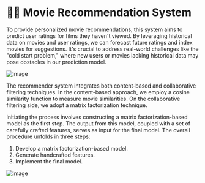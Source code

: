# 🎥🍿 Movie Recommendation System

To provide personalized movie recommendations, this system aims to predict user ratings for films they haven't viewed. By leveraging historical data on movies and user ratings, we can forecast future ratings and index movies for suggestions. It's crucial to address real-world challenges like the "cold start problem," where new users or movies lacking historical data may pose obstacles in our prediction model.

![image](https://github.com/sruthy16/movie_recommendation_system/assets/66853359/6284b330-c968-46af-9869-83615c314811)

The recommender system integrates both content-based and collaborative filtering techniques. In the content-based approach, we employ a cosine similarity function to measure movie similarities. On the collaborative filtering side, we adopt a matrix factorization technique.

Initiating the process involves constructing a matrix factorization-based model as the first step. The output from this model, coupled with a set of carefully crafted features, serves as input for the final model. The overall procedure unfolds in three steps:

1. Develop a matrix factorization-based model.
2. Generate handcrafted features.
3. Implement the final model.

![image](https://github.com/sruthy16/movie_recommendation_system/assets/66853359/c6f52d83-b515-419f-bc66-c90b84ed4b02)

